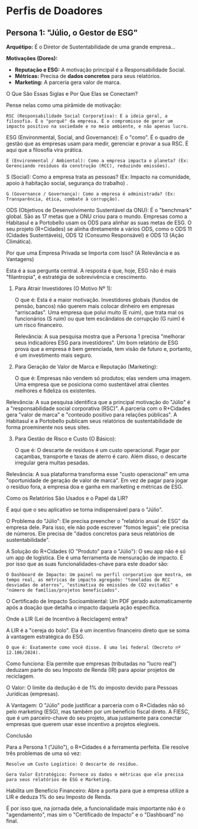 # Perfis de Doadores

## Persona 1: "Júlio, o Gestor de ESG"

**Arquétipo:** É o Diretor de Sustentabilidade de uma grande empresa...

**Motivações (Dores):**
* **Reputação e ESG:** A motivação principal é a Responsabilidade Social.
* **Métricas:** Precisa de **dados concretos** para seus relatórios.
* **Marketing:** A parceria gera valor de marca.

O Que São Essas Siglas e Por Que Elas se Conectam?

Pense nelas como uma pirâmide de motivação:

    RSC (Responsabilidade Social Corporativa): É a ideia geral, a filosofia. É o "porquê" da empresa. É o compromisso de gerar um impacto positivo na sociedade e no meio ambiente, e não apenas lucro.

ESG (Environmental, Social, and Governance): É o "como". É o quadro de gestão que as empresas usam para medir, gerenciar e provar a sua RSC. É aqui que a filosofia vira prática.

    E (Environmental / Ambiental): Como a empresa impacta o planeta? (Ex: Gerenciando resíduos da construção (RCC), reduzindo emissões).

S (Social): Como a empresa trata as pessoas? (Ex: Impacto na comunidade, apoio à habitação social, segurança do trabalho) .

    G (Governance / Governança): Como a empresa é administrada? (Ex: Transparência, ética, combate à corrupção).

ODS (Objetivos de Desenvolvimento Sustentável da ONU): É o "benchmark" global. São as 17 metas que a ONU criou para o mundo. Empresas como a Habitasul e a Portobello usam os ODS para alinhar as suas metas de ESG. O seu projeto (R+Cidades) se alinha diretamente a vários ODS, como o ODS 11 (Cidades Sustentáveis), ODS 12 (Consumo Responsável) e ODS 13 (Ação Climática).

Por que uma Empresa Privada se Importa com Isso? (A Relevância e as Vantagens)

Esta é a sua pergunta central. A resposta é que, hoje, ESG não é mais "filantropia", é estratégia de sobrevivência e crescimento.

1. Para Atrair Investidores (O Motivo Nº 1):

    O que é: Esta é a maior motivação. Investidores globais (fundos de pensão, bancos) não querem mais colocar dinheiro em empresas "arriscadas". Uma empresa que polui muito (E ruim), que trata mal os funcionários (S ruim) ou que tem escândalos de corrupção (G ruim) é um risco financeiro.

    Relevância: A sua pesquisa mostra que a Persona 1 precisa "melhorar seus indicadores ESG para investidores". Um bom relatório de ESG prova que a empresa é bem gerenciada, tem visão de futuro e, portanto, é um investimento mais seguro.

2. Para Geração de Valor de Marca e Reputação (Marketing):

    O que é: Empresas não vendem só produtos; elas vendem uma imagem. Uma empresa que se posiciona como sustentável atrai clientes melhores e fideliza os existentes.

Relevância: A sua pesquisa identifica que a principal motivação do "Júlio" é a "responsabilidade social corporativa (RSC)". A parceria com o R+Cidades gera "valor de marca" e "conteúdo positivo para relações públicas". A Habitasul e a Portobello publicam seus relatórios de sustentabilidade de forma proeminente nos seus sites.

3. Para Gestão de Risco e Custo (O Básico):

    O que é: O descarte de resíduos é um custo operacional. Pagar por caçambas, transporte e taxas de aterro é caro. Além disso, o descarte irregular gera multas pesadas.

Relevância: A sua plataforma transforma esse "custo operacional" em uma "oportunidade de geração de valor de marca". Em vez de pagar para jogar o resíduo fora, a empresa doa e ganha em marketing e métricas de ESG.

Como os Relatórios São Usados e o Papel da LIR?

É aqui que o seu aplicativo se torna indispensável para o "Júlio".

O Problema do "Júlio": Ele precisa preencher o "relatório anual de ESG" da empresa dele. Para isso, ele não pode escrever "fomos legais"; ele precisa de números. Ele precisa de "dados concretos para seus relatórios de sustentabilidade".

A Solução do R+Cidades (O "Produto" para o "Júlio"): O seu app não é só um app de logística. Ele é uma ferramenta de mensuração de impacto. É por isso que as suas funcionalidades-chave para este doador são:

    O Dashboard de Impacto: Um painel no perfil corporativo que mostra, em tempo real, as métricas de impacto agregado: "toneladas de RCC desviadas de aterros", "estimativa de emissões de CO2 evitadas" e "número de famílias/projetos beneficiados".

O Certificado de Impacto Socioambiental: Um PDF gerado automaticamente após a doação que detalha o impacto daquela ação específica.

Onde a LIR (Lei de Incentivo à Reciclagem) entra?

A LIR é a "cereja do bolo". Ela é um incentivo financeiro direto que se soma à vantagem estratégica do ESG.

    O que é: Exatamente como você disse. É uma lei federal (Decreto nº 12.106/2024).

Como funciona: Ela permite que empresas (tributadas no "lucro real") deduzam parte do seu Imposto de Renda (IR) para apoiar projetos de reciclagem.

O Valor: O limite da dedução é de 1% do imposto devido para Pessoas Jurídicas (empresas).

A Vantagem: O "Júlio" pode justificar a parceria com o R+Cidades não só pelo marketing (ESG), mas também por um benefício fiscal direto. A FIESC, que é um parceiro-chave do seu projeto, atua justamente para conectar empresas que querem usar esse incentivo a projetos elegíveis.

Conclusão

Para a Persona 1 ("Júlio"), o R+Cidades é a ferramenta perfeita. Ele resolve três problemas de uma só vez:

    Resolve um Custo Logístico: O descarte do resíduo.

    Gera Valor Estratégico: Fornece os dados e métricas que ele precisa para seus relatórios de ESG e Marketing.

Habilita um Benefício Financeiro: Abre a porta para que a empresa utilize a LIR e deduza 1% do seu Imposto de Renda.

É por isso que, na jornada dele, a funcionalidade mais importante não é o "agendamento", mas sim o "Certificado de Impacto" e o "Dashboard" no final.
